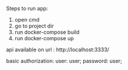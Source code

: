Steps to run app:
1. open cmd
2. go to project dir  
3. run docker-compose build
4. run docker-compose up

api available on url : http://localhost:3333/

basic authorization:
user: user;
password: user;

